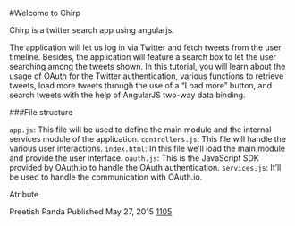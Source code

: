 #Welcome to Chirp

Chirp is a twitter search app using angularjs.

The application will let us log in via Twitter and fetch tweets from the user timeline. Besides, the application will feature a search box to let the user searching among the tweets shown. In this tutorial, you will learn about the usage of OAuth for the Twitter authentication, various functions to retrieve tweets, load more tweets through the use of a “Load more” button, and search tweets with the help of AngularJS two-way data binding.




###File structure

```app.js```: This file will be used to define the main module and the internal services module of the application.
```controllers.js```: This file will handle the various user interactions.
```index.html```: In this file we’ll load the main module and provide the user interface.
```oauth.js```: This is the JavaScript SDK provided by OAuth.io to handle the OAuth authentication.
```services.js```: It’ll be used to handle the communication with OAuth.io.




Atribute

Preetish Panda
Published May 27, 2015
[1105](http://www.mybridge.co/view/1105)